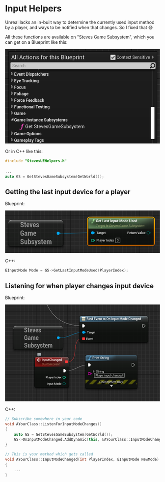 # Input Helpers

Unreal lacks an in-built way to determine the currently used input method by
a player, and ways to be notified when that changes. So I fixed that 😄

All these functions are available on "Steves Game Subsystem", which you can 
get on a Blueprint like this:

![Game Instance Subsystem](../Resources/gameinstance.png)

Or in C++ like this:

```c++
#include "StevesUEHelpers.h"

...
auto GS = GetStevesGameSubsystem(GetWorld());
```


## Getting the last input device for a player

Blueprint:

![Game Instance Subsystem](../Resources/lastinput.png)

C++:

```c++
EInputMode Mode = GS->GetLastInputModeUsed(PlayerIndex);
```

## Listening for when player changes input device

Blueprint:

![Game Instance Subsystem](../Resources/bpexample.png)

C++:

```c++
// Subscribe somewhere in your code
void AYourClass::ListenForInputModeChanges()
{
    auto GS = GetStevesGameSubsystem(GetWorld());
    GS->OnInputModeChanged.AddDynamic(this, &AYourClass::InputModeChanged);
}
```

```c++
// This is your method which gets called
void AYourClass::InputModeChanged(int PlayerIndex, EInputMode NewMode)
{
    ...
}
```
